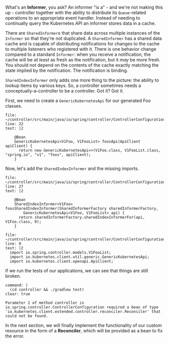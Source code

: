 What's an **Informer**, you ask? An informer "is a" - and we're not making this up - controller together with the ability to distribute its `Queue`-related operations to an appropriate event handler. Instead of needing to continually query the Kubernetes API an informer stores data in a cache.

There are `SharedInformer`s that share data across multiple instances of the `Informer` so that they're not duplicated. A `SharedInformer` has a shared data cache and is capable of distributing notifications for changes to the cache to multiple listeners who registered with it. There is one behavior change compared to a standard `Informer`: when you receive a notification, the cache will be _at least_ as fresh as the notification, but it _may_ be more fresh. You should not depend on the contents of the cache exactly matching the state implied by the notification. The notification is binding.

`SharedIndexInformer` only adds one more thing to the picture: the ability to lookup items by various keys. So, a controller sometimes needs a conceptually-a-controller to be a controller. Got it? Got it.

First, we need to create a `GenericKubernetesApi` for our generated Foo classes.

```editor:insert-lines-before-line
file: ~/controller/src/main/java/io/spring/controller/ControllerConfiguration.java
line: 22
text: |2

    @Bean
    GenericKubernetesApi<V1Foo, V1FooList> foosApi(ApiClient apiClient) {
      return new GenericKubernetesApi<>(V1Foo.class, V1FooList.class, "spring.io", "v1", "foos", apiClient);
    }
```

Now, let's add the `SharedIndexInformer` and the missing imports.
```editor:insert-lines-before-line
file: ~/controller/src/main/java/io/spring/controller/ControllerConfiguration.java
line: 27
text: |2

    @Bean
    SharedIndexInformer<V1Foo> foosSharedIndexInformer(SharedInformerFactory sharedInformerFactory,
        GenericKubernetesApi<V1Foo, V1FooList> api) {
      return sharedInformerFactory.sharedIndexInformerFor(api, V1Foo.class, 0);
    }
```

```editor:insert-lines-before-line
file: ~/controller/src/main/java/io/spring/controller/ControllerConfiguration.java
line: 9
text: |2
  import io.spring.controller.models.V1FooList;
  import io.kubernetes.client.util.generic.GenericKubernetesApi;
  import io.kubernetes.client.openapi.ApiClient;
```

If we run the tests of our applications, we can see that things are still broken.
```terminal:execute
command: |
  (cd controller && ./gradlew test)
clear: true
```
```
Parameter 2 of method controller in io.spring.controller.ControllerConfiguration required a bean of type 'io.kubernetes.client.extended.controller.reconciler.Reconciler' that could not be found.
```

In the next section, we will finally implement the functionality of our custom resource in the form of a **Reconciler**, which will be provided as a bean to fix the error.